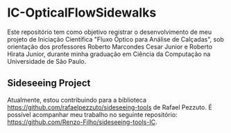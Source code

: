 # IC-OpticalFlowSidewalks
Este repositório tem como objetivo registrar o desenvolvimento de meu projeto de Iniciação Científica "Fluxo Óptico para Análise de Calçadas", sob orientação dos professores Roberto Marcondes Cesar Junior e Roberto Hirata Junior, durante minha graduação em Ciência da Computação na Universidade de São Paulo.

## Sideseeing Project
Atualmente, estou contribuindo para a biblioteca https://github.com/rafaelpezzuto/sideseeing-tools de Rafael Pezzuto. É possível acompanhar meu trabalho no seguinte repositório: https://github.com/Renzo-Filho/sideseeing-tools-IC.
